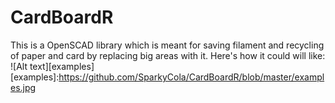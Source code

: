 # CardBoardR
This is a OpenSCAD library which is meant for saving filament and recycling of paper and card by replacing big areas with it. Here's how it could will like:
![Alt text][examples]
[examples]:https://github.com/SparkyCola/CardBoardR/blob/master/examples.jpg

